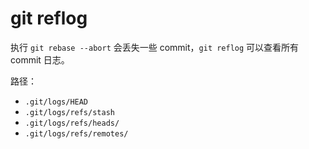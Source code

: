 # git reflog

执行 `git rebase --abort` 会丢失一些 commit，`git reflog` 可以查看所有 commit 日志。

路径：

* `.git/logs/HEAD`
* `.git/logs/refs/stash`
* `.git/logs/refs/heads/`
* `.git/logs/refs/remotes/`